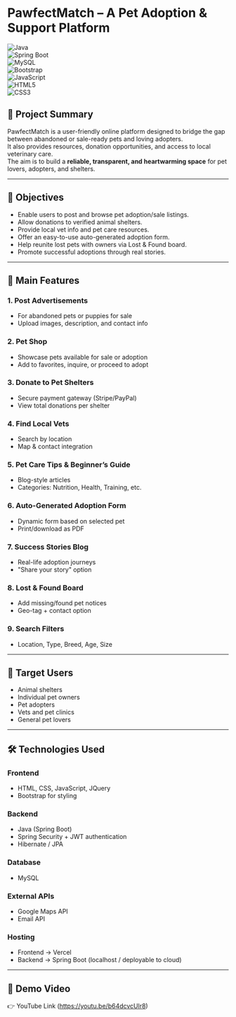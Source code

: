 # PawfectMatch – A Pet Adoption & Support Platform  

![Java](https://img.shields.io/badge/Java-17-orange?logo=java)  
![Spring Boot](https://img.shields.io/badge/Spring%20Boot-3.0-brightgreen?logo=springboot)  
![MySQL](https://img.shields.io/badge/MySQL-8.0-blue?logo=mysql)  
![Bootstrap](https://img.shields.io/badge/Bootstrap-5.3-purple?logo=bootstrap)  
![JavaScript](https://img.shields.io/badge/JavaScript-ES6-yellow?logo=javascript)  
![HTML5](https://img.shields.io/badge/HTML5-E34F26?logo=html5&logoColor=white)  
![CSS3](https://img.shields.io/badge/CSS3-1572B6?logo=css3&logoColor=white)

## 📌 Project Summary  
PawfectMatch is a user-friendly online platform designed to bridge the gap between abandoned or sale-ready pets and loving adopters.  
It also provides resources, donation opportunities, and access to local veterinary care.  
The aim is to build a **reliable, transparent, and heartwarming space** for pet lovers, adopters, and shelters.  

---

## 🎯 Objectives  
- Enable users to post and browse pet adoption/sale listings.  
- Allow donations to verified animal shelters.  
- Provide local vet info and pet care resources.  
- Offer an easy-to-use auto-generated adoption form.  
- Help reunite lost pets with owners via Lost & Found board.  
- Promote successful adoptions through real stories.  

---

## 🚀 Main Features  

### 1. Post Advertisements  
- For abandoned pets or puppies for sale  
- Upload images, description, and contact info  

### 2. Pet Shop  
- Showcase pets available for sale or adoption  
- Add to favorites, inquire, or proceed to adopt  

### 3. Donate to Pet Shelters  
- Secure payment gateway (Stripe/PayPal)  
- View total donations per shelter  

### 4. Find Local Vets  
- Search by location  
- Map & contact integration  

### 5. Pet Care Tips & Beginner’s Guide  
- Blog-style articles  
- Categories: Nutrition, Health, Training, etc.  

### 6. Auto-Generated Adoption Form  
- Dynamic form based on selected pet  
- Print/download as PDF  

### 7. Success Stories Blog  
- Real-life adoption journeys  
- "Share your story" option  

### 8. Lost & Found Board  
- Add missing/found pet notices  
- Geo-tag + contact option  

### 9. Search Filters  
- Location, Type, Breed, Age, Size  

---

## 👥 Target Users  
- Animal shelters  
- Individual pet owners  
- Pet adopters  
- Vets and pet clinics  
- General pet lovers  

---

## 🛠️ Technologies Used  

### Frontend  
- HTML, CSS, JavaScript, JQuery  
- Bootstrap for styling  

### Backend  
- Java (Spring Boot)  
- Spring Security + JWT authentication  
- Hibernate / JPA  

### Database  
- MySQL  

### External APIs  
- Google Maps API  
- Email API  

### Hosting  
- Frontend → Vercel  
- Backend → Spring Boot (localhost / deployable to cloud)  

---

## 🎥 Demo Video

👉 YouTube Link (https://youtu.be/b64dcvcUlr8)

